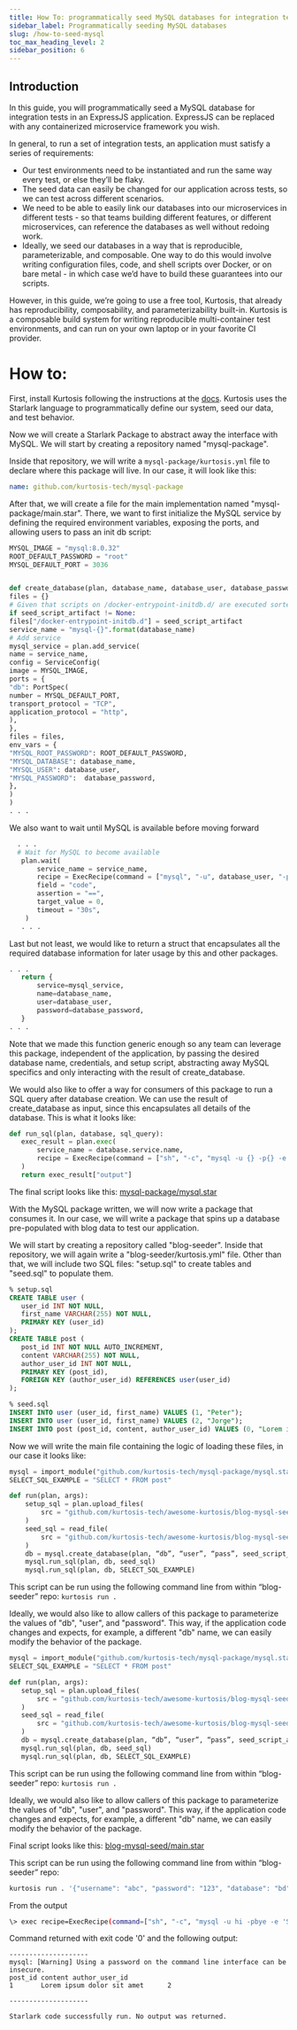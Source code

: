 ```yaml
---
title: How To: programmatically seed MySQL databases for integration tests
sidebar_label: Programmatically seeding MySQL databases
slug: /how-to-seed-mysql
toc_max_heading_level: 2
sidebar_position: 6
---
```


Introduction
------------
In this guide, you will programmatically seed a MySQL database for integration tests in an ExpressJS application. ExpressJS can be replaced with any containerized microservice framework you wish.

In general, to run a set of integration tests, an application must satisfy a series of requirements:

- Our test environments need to be instantiated and run the same way every test, or else they’ll be flaky.
- The seed data can easily be changed for our application across tests, so we can test across different scenarios.
- We need to be able to easily link our databases into our microservices in different tests - so that teams building different features, or different microservices, can reference the databases as well without redoing work.
- Ideally, we seed our databases in a way that is reproducible, parameterizable, and composable. One way to do this would involve writing configuration files, code, and shell scripts over Docker, or on bare metal - in which case we’d have to build these guarantees into our scripts.

However, in this guide, we’re going to use a free tool, Kurtosis, that already has reproducibility, composability, and parameterizability built-in. Kurtosis is a composable build system for writing reproducible multi-container test environments, and can run on your own laptop or in your favorite CI provider.

# How to:

First, install Kurtosis following the instructions at the [docs](https://docs.kurtosis.com/install). Kurtosis uses the Starlark language to programmatically define our system, seed our data, and test behavior.

Now we will create a Starlark Package to abstract away the interface with MySQL. We will start by creating a repository named "mysql-package".

Inside that repository, we will write a `mysql-package/kurtosis.yml` file to declare where this package will live. In our case, it will look like this:


```yml
name: github.com/kurtosis-tech/mysql-package
```

After that, we will create a file for the main implementation named "mysql-package/main.star". There, we want to first initialize the MySQL service by defining the required environment variables, exposing the ports, and allowing users to pass an init db script:

```python
MYSQL_IMAGE = "mysql:8.0.32"
ROOT_DEFAULT_PASSWORD = "root"
MYSQL_DEFAULT_PORT = 3036


def create_database(plan, database_name, database_user, database_password, seed_script_artifact = None):
files = {}
# Given that scripts on /docker-entrypoint-initdb.d/ are executed sorted by filename
if seed_script_artifact != None:
files["/docker-entrypoint-initdb.d"] = seed_script_artifact
service_name = "mysql-{}".format(database_name)
# Add service
mysql_service = plan.add_service(
name = service_name,
config = ServiceConfig(
image = MYSQL_IMAGE,
ports = {
"db": PortSpec(
number = MYSQL_DEFAULT_PORT,
transport_protocol = "TCP",
application_protocol = "http",
),
},
files = files,
env_vars = {
"MYSQL_ROOT_PASSWORD": ROOT_DEFAULT_PASSWORD,
"MYSQL_DATABASE": database_name,
"MYSQL_USER": database_user,
"MYSQL_PASSWORD":  database_password,
},
)
)
. . .
```

We also want to wait until MySQL is available before moving forward
```python
  . . .
  # Wait for MySQL to become available
   plan.wait(
       service_name = service_name,
       recipe = ExecRecipe(command = ["mysql", "-u", database_user, "-p{}".format(database_password), database_name]),
       field = "code",
       assertion = "==",
       target_value = 0,
       timeout = "30s",
    )
   . . .
```

Last but not least, we would like to return a struct that encapsulates all the required database information for later usage by this and other packages.

```python
. . .
   return {
       service=mysql_service,
       name=database_name,
       user=database_user,
       password=database_password,
   }
. . .
```

Note that we made this function generic enough so any team can leverage this package, independent of the application, by passing the desired database name, credentials, and setup script, abstracting away MySQL specifics and only interacting with the result of create_database.

We would also like to offer a way for consumers of this package to run a SQL query after database creation. We can use the result of create_database as input, since this encapsulates all details of the database. This is what it looks like:


```python
def run_sql(plan, database, sql_query):
   exec_result = plan.exec(
       service_name = database.service.name,
       recipe = ExecRecipe(command = ["sh", "-c", "mysql -u {} -p{} -e '{}' {}".format(database.user, database.password, sql_query, database.name)]),
   )
   return exec_result["output"]
```

The final script looks like this: [mysql-package/mysql.star](https://github.com/kurtosis-tech/mysql-package/blob/main/mysql.star)

With the MySQL package written, we will now write a package that consumes it. In our case, we will write a package that spins up a database pre-populated with blog data to test our application.

We will start by creating a repository called "blog-seeder". Inside that repository, we will again write a "blog-seeder/kurtosis.yml" file. Other than that, we will include two SQL files: "setup.sql" to create tables and "seed.sql" to populate them.

```sql
% setup.sql
CREATE TABLE user (
   user_id INT NOT NULL,
   first_name VARCHAR(255) NOT NULL,
   PRIMARY KEY (user_id)
);
CREATE TABLE post (
   post_id INT NOT NULL AUTO_INCREMENT,
   content VARCHAR(255) NOT NULL,
   author_user_id INT NOT NULL,
   PRIMARY KEY (post_id),
   FOREIGN KEY (author_user_id) REFERENCES user(user_id)
);

% seed.sql
INSERT INTO user (user_id, first_name) VALUES (1, "Peter");
INSERT INTO user (user_id, first_name) VALUES (2, "Jorge");
INSERT INTO post (post_id, content, author_user_id) VALUES (0, "Lorem ipsum dolor sit amet", 2);
```

Now we will write the main file containing the logic of loading these files, in our case it looks like:

```python
mysql = import_module("github.com/kurtosis-tech/mysql-package/mysql.star")
SELECT_SQL_EXAMPLE = "SELECT * FROM post"

def run(plan, args):
    setup_sql = plan.upload_files(
        src = "github.com/kurtosis-tech/awesome-kurtosis/blog-mysql-seed/setup.sql",
    )
    seed_sql = read_file(
        src = "github.com/kurtosis-tech/awesome-kurtosis/blog-mysql-seed/seed.sql",
    )
    db = mysql.create_database(plan, “db”, “user”, “pass”, seed_script_artifact = setup_sql)
    mysql.run_sql(plan, db, seed_sql)
    mysql.run_sql(plan, db, SELECT_SQL_EXAMPLE)
```
This script can be run using the following command line from within “blog-seeder” repo: `kurtosis run .`

Ideally, we would also like to allow callers of this package to parameterize the values of "db", "user", and "password". This way, if the application code changes and expects, for example, a different "db" name, we can easily modify the behavior of the package.

```python
mysql = import_module("github.com/kurtosis-tech/mysql-package/mysql.star")
SELECT_SQL_EXAMPLE = "SELECT * FROM post"

def run(plan, args):
   setup_sql = plan.upload_files(
       src = "github.com/kurtosis-tech/awesome-kurtosis/blog-mysql-seed/setup.sql",
   )
   seed_sql = read_file(
       src = "github.com/kurtosis-tech/awesome-kurtosis/blog-mysql-seed/seed.sql",
   )
   db = mysql.create_database(plan, “db”, “user”, “pass”, seed_script_artifact = setup_sql)
   mysql.run_sql(plan, db, seed_sql)
   mysql.run_sql(plan, db, SELECT_SQL_EXAMPLE)
```

This script can be run using the following command line from within “blog-seeder” repo: `kurtosis run .`

Ideally, we would also like to allow callers of this package to parameterize the values of "db", "user", and "password". This way, if the application code changes and expects, for example, a different "db" name, we can easily modify the behavior of the package.

Final script looks like this: [blog-mysql-seed/main.star](https://github.com/kurtosis-tech/awesome-kurtosis/blob/main/blog-mysql-seed/main.star)

This script can be run using the following command line from within “blog-seeder” repo:

```bash
kurtosis run . '{"username": "abc", "password": "123", "database": "bd"}'
```

From the output

```bash
\> exec recipe=ExecRecipe(command=["sh", "-c", "mysql -u hi -pbye -e 'SELECT * FROM post' bd"])
```

Command returned with exit code '0' and the following output:
```console
--------------------
mysql: [Warning] Using a password on the command line interface can be insecure.
post_id content author_user_id
1       Lorem ipsum dolor sit amet      2

--------------------

Starlark code successfully run. No output was returned.
```